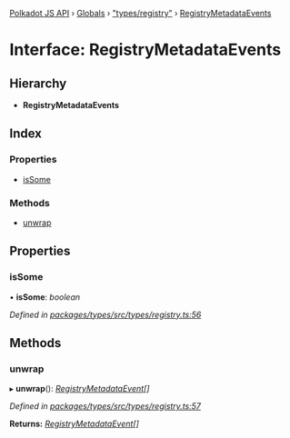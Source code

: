 [Polkadot JS API](../README.md) › [Globals](../globals.md) › ["types/registry"](../modules/_types_registry_.md) › [RegistryMetadataEvents](_types_registry_.registrymetadataevents.md)

# Interface: RegistryMetadataEvents

## Hierarchy

* **RegistryMetadataEvents**

## Index

### Properties

* [isSome](_types_registry_.registrymetadataevents.md#issome)

### Methods

* [unwrap](_types_registry_.registrymetadataevents.md#unwrap)

## Properties

###  isSome

• **isSome**: *boolean*

*Defined in [packages/types/src/types/registry.ts:56](https://github.com/polkadot-js/api/blob/443706a6e/packages/types/src/types/registry.ts#L56)*

## Methods

###  unwrap

▸ **unwrap**(): *[RegistryMetadataEvent](_types_registry_.registrymetadataevent.md)[]*

*Defined in [packages/types/src/types/registry.ts:57](https://github.com/polkadot-js/api/blob/443706a6e/packages/types/src/types/registry.ts#L57)*

**Returns:** *[RegistryMetadataEvent](_types_registry_.registrymetadataevent.md)[]*
